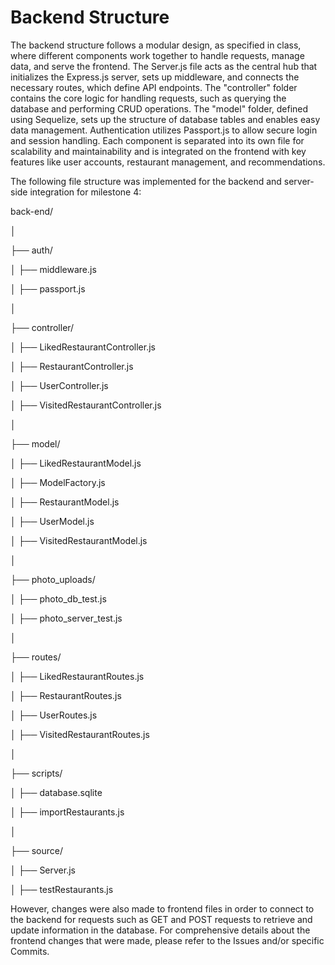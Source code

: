 # Backend Structure
The backend structure follows a modular design, as specified in class, where different components work together to handle requests, manage data, and serve the frontend. The Server.js file acts as the central hub that initializes the Express.js server, sets up middleware, and connects the necessary routes, which define API endpoints. The "controller" folder contains the core logic for handling requests, such as querying the database and performing CRUD operations. The "model" folder, defined using Sequelize, sets up the structure of database tables and enables easy data management. Authentication utilizes Passport.js to allow secure login and session handling. Each component is separated into its own file for scalability and maintainability and is integrated on the frontend with key features like user accounts, restaurant management, and recommendations.

The following file structure was implemented for the backend and server-side integration for milestone 4:

back-end/

│

├── auth/

│   ├── middleware.js

│   ├── passport.js

│

├── controller/

│   ├── LikedRestaurantController.js

│   ├── RestaurantController.js

│   ├── UserController.js

│   ├── VisitedRestaurantController.js

│

├── model/

│   ├── LikedRestaurantModel.js

│   ├── ModelFactory.js

│   ├── RestaurantModel.js

│   ├── UserModel.js

│   ├── VisitedRestaurantModel.js

│

├── photo_uploads/

│   ├── photo_db_test.js

│   ├── photo_server_test.js

│

├── routes/

│   ├── LikedRestaurantRoutes.js

│   ├── RestaurantRoutes.js

│   ├── UserRoutes.js

│   ├── VisitedRestaurantRoutes.js

│

├── scripts/

│   ├── database.sqlite

│   ├── importRestaurants.js

│

├── source/

│   ├── Server.js

│   ├── testRestaurants.js

However, changes were also made to frontend files in order to connect to the backend for requests such as GET and POST requests to retrieve and update information in the database. For comprehensive details about the frontend changes that were made, please refer to the Issues and/or specific Commits.

